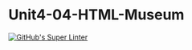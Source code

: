 # Unit4-04-HTML-Museum
[![GitHub's Super Linter](https://github.com/ICS20-Programming-EverettB/Unit4-04-HTML-Museum/workflows/GitHub's%20Super%20Linter/badge.svg)](https://github.com/ICS20-Programming-EverettB/Unit4-04-HTML-Museum/actions)

